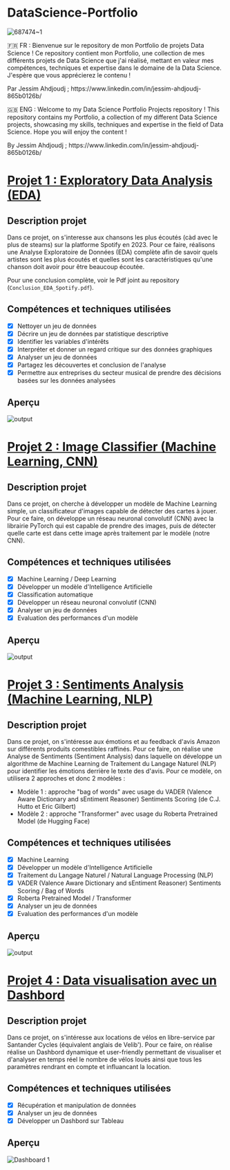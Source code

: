 # DataScience-Portfolio

![687474~1](https://github.com/JessAhdj/DataScience-Portfolio/assets/128965546/f6af4023-aa6f-4257-80e5-9b4faa79a150)

🇫🇷 FR :
Bienvenue sur le repository de mon Portfolio de projets Data Science ! Ce repository contient mon Portfolio, une collection de mes différents projets de Data Science que j'ai réalisé, mettant en valeur mes compétences, techniques et expertise dans le domaine de la Data Science. J'espère que vous apprécierez le contenu !
<p> Par Jessim Ahdjoudj ; https://www.linkedin.com/in/jessim-ahdjoudj-865b0126b/ </p>

🇬🇧 ENG :
Welcome to my Data Science Portfolio Projects repository ! This repository contains my Portfolio, a collection of my different Data Science projects, showcasing my skills, techniques and expertise in the field of Data Science. Hope you will enjoy the content !
<p> By Jessim Ahdjoudj ; https://www.linkedin.com/in/jessim-ahdjoudj-865b0126b/ </p>

# [Projet 1 : Exploratory Data Analysis (EDA)](https://github.com/JessAhdj/DataScience-Portfolio/tree/main/Projet%201)
## Description projet
Dans ce projet, on s'interesse aux chansons les plus écoutés (càd avec le plus de steams) sur la platforme Spotify en 2023. Pour ce faire, réalisons une Analyse Exploratoire de Données (EDA) complète afin de savoir quels artistes sont les plus écoutés et quelles sont les caractéristiques qu'une chanson doit avoir pour être beaucoup écoutée.

Pour une conclusion complète, voir le Pdf joint au repository (`Conclusion_EDA_Spotify.pdf`).

## Compétences et techniques utilisées
- [x] Nettoyer un jeu de données
- [x] Décrire un jeu de données par statistique descriptive
- [x] Identifier les variables d'intérêts
- [x] Interpréter et donner un regard critique sur des données graphiques
- [x] Analyser un jeu de données
- [x] Partagez les découvertes et conclusion de l'analyse
- [x] Permettre aux entreprises du secteur musical de prendre des décisions basées sur les données analysées

## Aperçu
![output](https://github.com/JessAhdj/DataScience-Portfolio/assets/128965546/d6255d7b-7e44-46d0-ad59-4d2be5d620be)

# [Projet 2 : Image Classifier (Machine Learning, CNN)](https://github.com/JessAhdj/DataScience-Portfolio/tree/main/Projet%202)
## Description projet
Dans ce projet, on cherche à développer un modèle de Machine Learning simple, un classificateur d'images capable de détecter des cartes à jouer. Pour ce faire, on développe un réseau neuronal convolutif (CNN) avec la librairie PyTorch qui est capable de prendre des images, puis de détecter quelle carte est dans cette image après traitement par le modèle (notre CNN).

## Compétences et techniques utilisées
- [x] Machine Learning / Deep Learning
- [X] Développer un modèle d'Intelligence Artificielle
- [X] Classification automatique
- [x] Développer un réseau neuronal convolutif (CNN)
- [x] Analyser un jeu de données
- [X] Evaluation des performances d'un modèle

## Aperçu
![output](https://github.com/JessAhdj/DataScience-Portfolio/assets/128965546/23fd738c-a710-4e6d-a43f-fe481ff8a149)

# [Projet 3 : Sentiments Analysis (Machine Learning, NLP)](https://github.com/JessAhdj/DataScience-Portfolio/tree/main/Projet%203)
## Description projet
Dans ce projet, on s'intéresse aux émotions et au feedback d'avis Amazon sur différents produits comestibles raffinés. Pour ce faire, on réalise une Analyse de Sentiments (Sentiment Analysis) dans laquelle on développe un algorithme de Machine Learning de Traitement du Langage Naturel (NLP) pour identifier les émotions derrière le texte des d'avis. Pour ce modèle, on utilisera 2 approches et donc 2 modèles : 
- Modèle 1 : approche "bag of words" avec usage du VADER (Valence Aware Dictionary and sEntiment Reasoner) Sentiments Scoring (de C.J. Hutto et Eric Gilbert)
- Modèle 2 : approche "Transformer" avec usage du Roberta Pretrained Model (de Hugging Face)

## Compétences et techniques utilisées
- [x] Machine Learning
- [X] Développer un modèle d'Intelligence Artificielle
- [X] Traitement du Langage Naturel / Natural Language Processing (NLP)
- [x] VADER (Valence Aware Dictionary and sEntiment Reasoner) Sentiments Scoring / Bag of Words
- [X] Roberta Pretrained Model / Transformer
- [x] Analyser un jeu de données
- [X] Evaluation des performances d'un modèle

## Aperçu
![output](https://github.com/JessAhdj/DataScience-Portfolio/assets/128965546/b9b0e7bc-4947-4d03-be69-6dfe258d2da3)

# [Projet 4 : Data visualisation avec un Dashbord](https://github.com/JessAhdj/DataScience-Portfolio/tree/main/Projet%204)
## Description projet
Dans ce projet, on s'intéresse aux locations de vélos en libre-service par Santander Cycles (équivalent anglais de Velib'). Pour ce faire, on réalise réalise un Dashbord dynamique et user-friendly permettant de visualiser et d'analyser en temps réel le nombre de vélos loués ainsi que tous les paramètres rendrant en compte et influancant la location.

## Compétences et techniques utilisées
- [x] Récupération et manipulation de données
- [X] Analyser un jeu de données
- [X] Développer un Dashbord sur Tableau

## Aperçu
![Dashboard 1](https://github.com/JessAhdj/DataScience-Portfolio/assets/128965546/1ed7ed6b-2b5b-47ae-ba3d-7957d2277d1f)
